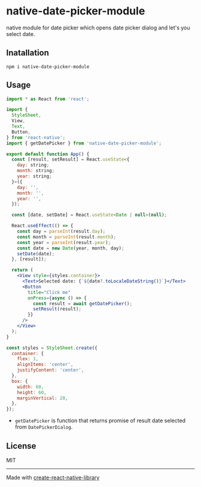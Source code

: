 # native-date-picker-module

native module for date picker which opens date picker dialog and let's you select date.

## Inatallation

```
npm i native-date-picker-module
```

## Usage

```jsx
import * as React from 'react';

import {
  StyleSheet,
  View,
  Text,
  Button,
} from 'react-native';
import { getDatePicker } from 'native-date-picker-module';

export default function App() {
  const [result, setResult] = React.useState<{
    day: string;
    month: string;
    year: string;
  }>({
    day: '',
    month: '',
    year: '',
  });

  const [date, setDate] = React.useState<Date | null>(null);

  React.useEffect(() => {
    const day = parseInt(result.day);
    const month = parseInt(result.month);
    const year = parseInt(result.year);
    const date = new Date(year, month, day);
    setDate(date);
  }, [result]);

  return (
    <View style={styles.container}>
      <Text>Selected date: {`${date?.toLocaleDateString()}`}</Text>
      <Button
        title="Click me"
        onPress={async () => {
          const result = await getDatePicker();
          setResult(result);
        }}
      />
    </View>
  );
}

const styles = StyleSheet.create({
  container: {
    flex: 1,
    alignItems: 'center',
    justifyContent: 'center',
  },
  box: {
    width: 60,
    height: 60,
    marginVertical: 20,
  },
});
```

- `getDatePicker` is function that returns promise of result date selected from `DatePickerDialog`.

## License

MIT

---

Made with [create-react-native-library](https://github.com/callstack/react-native-builder-bob)
